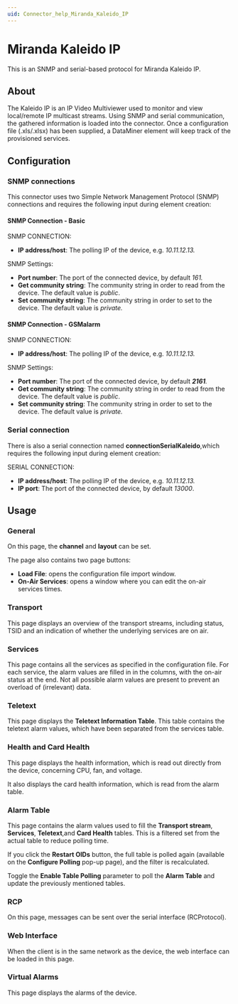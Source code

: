 ```yaml
---
uid: Connector_help_Miranda_Kaleido_IP
---
```


# Miranda Kaleido IP

This is an SNMP and serial-based protocol for Miranda Kaleido IP.

## About

The Kaleido IP is an IP Video Multiviewer used to monitor and view local/remote IP multicast streams. Using SNMP and serial communication, the gathered information is loaded into the connector. Once a configuration file (.xls/.xlsx) has been supplied, a DataMiner element will keep track of the provisioned services.

## Configuration

### SNMP connections

This connector uses two Simple Network Management Protocol (SNMP) connections and requires the following input during element creation:

#### SNMP Connection - Basic

SNMP CONNECTION:

- **IP address/host**: The polling IP of the device, e.g. *10.11.12.13.*

SNMP Settings:

- **Port number**: The port of the connected device, by default *161.*
- **Get community string**: The community string in order to read from the device. The default value is *public*.
- **Set community string**: The community string in order to set to the device. The default value is *private.*

#### SNMP Connection - GSMalarm

SNMP CONNECTION:

- **IP address/host**: The polling IP of the device, e.g. *10.11.12.13.*

SNMP Settings:

- **Port number**: The port of the connected device, by default ***2161**.*
- **Get community string**: The community string in order to read from the device. The default value is *public*.
- **Set community string**: The community string in order to set to the device. The default value is *private.*

### Serial connection

There is also a serial connection named **connectionSerialKaleido**,which requires the following input during element creation:

SERIAL CONNECTION:

- **IP address/host**: The polling IP of the device, e.g. *10.11.12.13.*
- **IP port**: The port of the connected device, by default *13000*.

## Usage

### General

On this page, the **channel** and **layout** can be set.

The page also contains two page buttons:

- **Load File**: opens the configuration file import window.
- **On-Air Services**: opens a window where you can edit the on-air services times.

### Transport

This page displays an overview of the transport streams, including status, TSID and an indication of whether the underlying services are on air.

### Services

This page contains all the services as specified in the configuration file. For each service, the alarm values are filled in in the columns, with the on-air status at the end. Not all possible alarm values are present to prevent an overload of (irrelevant) data.

### Teletext

This page displays the **Teletext Information Table**. This table contains the teletext alarm values, which have been separated from the services table.

### Health and Card Health

This page displays the health information, which is read out directly from the device, concerning CPU, fan, and voltage.

It also displays the card health information, which is read from the alarm table.

### Alarm Table

This page contains the alarm values used to fill the **Transport stream**, **Services**, **Teletext**,and **Card Health** tables. This is a filtered set from the actual table to reduce polling time.

If you click the **Restart OIDs** button, the full table is polled again (available on the **Configure Polling** pop-up page), and the filter is recalculated.

Toggle the **Enable Table Polling** parameter to poll the **Alarm Table** and update the previously mentioned tables.

### RCP

On this page, messages can be sent over the serial interface (RCProtocol).

### Web Interface

When the client is in the same network as the device, the web interface can be loaded in this page.

### Virtual Alarms

This page displays the alarms of the device.
